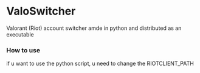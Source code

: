 # ValoSwitcher
Valorant (Riot) account switcher amde in python and distributed as an executable

### How to use
if u want to use the python script, u need to change the RIOTCLIENT_PATH
